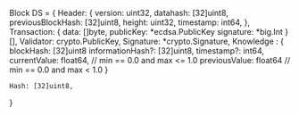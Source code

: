 Block DS = {
    Header: {
        version: uint32,
        datahash: [32]uint8,
        previousBlockHash: [32]uint8,
        height: uint32,
        timestamp: int64,
    },
    Transaction: {
        data: []byte,
        publicKey: *ecdsa.PublicKey
        signature: *big.Int
    }[],
    Validator: crypto.PublicKey,
    Signature: *crypto.Signature,
    Knowledge : {
        blockHash: [32]uint8
        informationHash?: [32]uint8,
        timestamp?: int64,
        currentValue: float64, // min == 0.0 and max <= 1.0
        previousValue: float64 // min == 0.0 and max < 1.0
    }

    Hash: [32]uint8,
}

